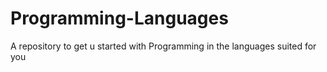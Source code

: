 # Programming-Languages
A repository to get u started with Programming in the languages suited for you
